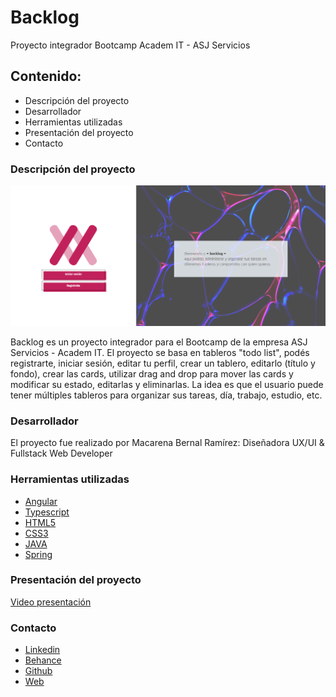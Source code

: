 # Backlog
Proyecto integrador Bootcamp Academ IT - ASJ Servicios

## Contenido:
* <a name="descripcion-del-proyecto">Descripción del proyecto</a>
* <a name="desarrollador">Desarrollador</a>
* <a name="herramientas-utilizadas">Herramientas utilizadas</a>
* <a name="presentacion-del-proyecto">Presentación del proyecto</a>
* <a name="contacto">Contacto</a>

### Descripción del proyecto

![Portada backlog](/assets/img/presentation.png)

Backlog es un proyecto integrador para el Bootcamp de la empresa ASJ Servicios - Academ IT. El proyecto se basa en tableros "todo list", podés registrarte, iniciar sesión, editar tu perfil, crear un tablero, editarlo (título y fondo), crear las cards, utilizar drag and drop para mover las cards y modificar su estado, editarlas y eliminarlas.
La idea es que el usuario puede tener múltiples tableros para organizar sus tareas, día, trabajo, estudio, etc.

### Desarrollador

El proyecto fue realizado por Macarena Bernal Ramírez: Diseñadora UX/UI & Fullstack Web Developer

### Herramientas utilizadas
* [Angular](https://cdn.jsdelivr.net/gh/devicons/devicon@v2.15.1/devicon.min.css)
* [Typescript](https://cdn.jsdelivr.net/gh/devicons/devicon@v2.15.1/devicon.min.css)
* [HTML5](https://cdn.jsdelivr.net/gh/devicons/devicon@v2.15.1/devicon.min.css)
* [CSS3](https://cdn.jsdelivr.net/gh/devicons/devicon@v2.15.1/devicon.min.css)
* [JAVA](https://cdn.jsdelivr.net/gh/devicons/devicon@v2.15.1/devicon.min.css)
* [Spring](https://cdn.jsdelivr.net/gh/devicons/devicon@v2.15.1/devicon.min.css)

### Presentación del proyecto

<a href="https://drive.google.com/file/d/10GYbjLnw9XythvRA1SXfVUIGmXcNgLO6/view?usp=sharing">Video presentación</a>

### Contacto

* <a href="https://www.linkedin.com/in/macarena-bernal-ramirez/">Linkedin</a>
* <a href="https://www.behance.net/macarenbernal">Behance</a>
* <a href="https://github.com/Mcsand22">Github</a>
* <a href="https://mcsand22.github.io/Bym-web/">Web</a>
